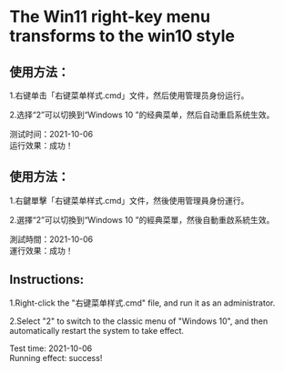 # The Win11 right-key menu transforms to the win10 style
## 使用方法：

1.右键单击「右键菜单样式.cmd」文件，然后使用管理员身份运行。 

2.选择“2”可以切换到“Windows 10 ”的经典菜单，然后自动重启系统生效。

测试时间：2021-10-06  
运行效果：成功！

## 使用方法：

1.右鍵單擊「右键菜单样式.cmd」文件，然後使用管理員身份運行。

2.選擇“2”可以切換到“Windows 10 ”的經典菜單，然後自動重啟系統生效。

測試時間：2021-10-06    
運行效果：成功！

## Instructions:

1.Right-click the "右键菜单样式.cmd" file, and run it as an administrator.

2.Select "2" to switch to the classic menu of "Windows 10", and then automatically restart the system to take effect.

Test time: 2021-10-06   
Running effect: success!

